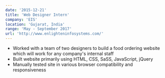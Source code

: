 ```yaml
---
date: '2015-12-21'
title: 'Web Designer Intern'
company: 'EIS'
location: 'Gujarat, India'
range: 'May - September 2017'
url: 'http://www.enlighteninfosystems.com/'
---
```


- Worked with a team of two designers to build a food ordering website which will work for any company's internal staff
- Built website primarily using HTML, CSS, SaSS, JavaScript, jQuery
- Manually tested site in various browser compatibility and responsiveness

